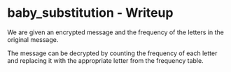 # baby_substitution - Writeup

We are given an encrypted message and the frequency of the letters in the original message.

The message can be decrypted by counting the frequency of each letter and replacing it with the appropriate letter from the frequency table.
